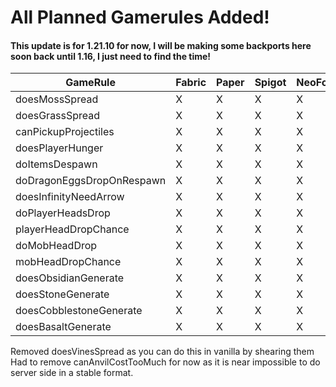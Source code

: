 # All Planned Gamerules Added!
#### This update is for 1.21.10 for now, I will be making some backports here soon back until 1.16, I just need to find the time!

| GameRule                  | Fabric | Paper | Spigot | NeoForge |
|---------------------------|--------|-------|--------|----------|
| doesMossSpread            | X      | X     | X      | X        |
| doesGrassSpread           | X      | X     | X      | X        | 
| canPickupProjectiles      | X      | X     | X      | X        |
| doesPlayerHunger          | X      | X     | X      | X        |
| doItemsDespawn            | X      | X     | X      | X        |
| doDragonEggsDropOnRespawn | X      | X     | X      | X        |
| doesInfinityNeedArrow     | X      | X     | X      | X        |
| doPlayerHeadsDrop         | X      | X     | X      | X        |
| playerHeadDropChance      | X      | X     | X      | X        |
| doMobHeadDrop             | X      | X     | X      | X        |
| mobHeadDropChance         | X      | X     | X      | X        |
| doesObsidianGenerate      | X      | X     | X      | X        |
| doesStoneGenerate         | X      | X     | X      | X        |
| doesCobblestoneGenerate   | X      | X     | X      | X        |
| doesBasaltGenerate        | X      | X     | X      | X        |

Removed doesVinesSpread as you can do this in vanilla by shearing them
Had to remove canAnvilCostTooMuch for now as it is near impossible to do server side in a stable format.
